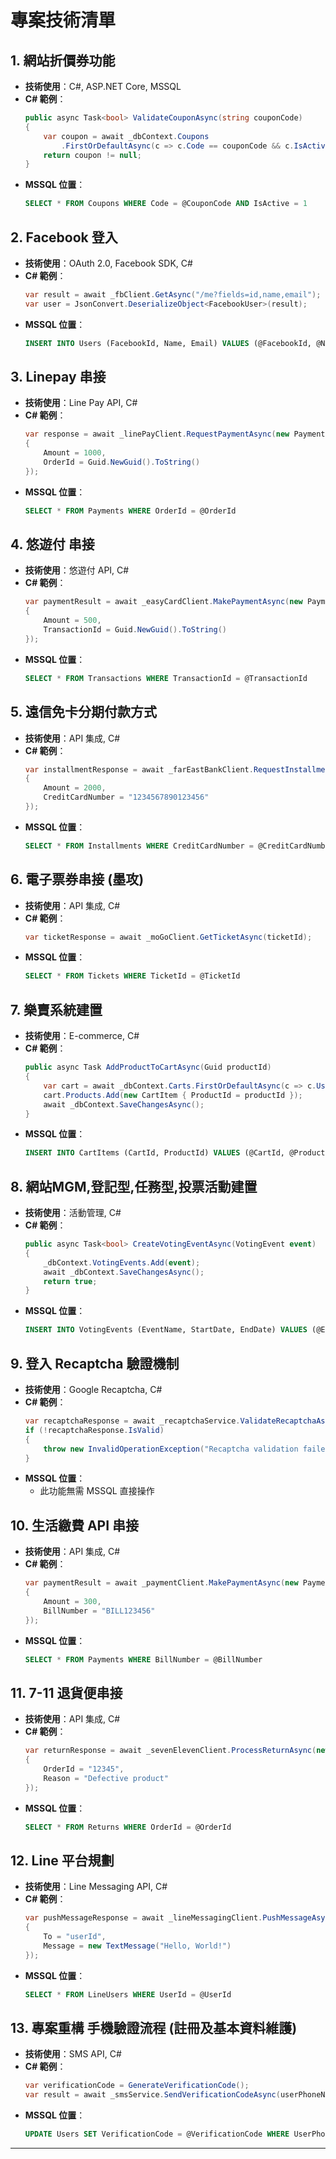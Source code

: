 # 專案技術清單

## 1. 網站折價券功能
- **技術使用**：C#, ASP.NET Core, MSSQL
- **C# 範例**：
    ```csharp
    public async Task<bool> ValidateCouponAsync(string couponCode)
    {
        var coupon = await _dbContext.Coupons
            .FirstOrDefaultAsync(c => c.Code == couponCode && c.IsActive);
        return coupon != null;
    }
    ```
- **MSSQL 位置**：
    ```sql
    SELECT * FROM Coupons WHERE Code = @CouponCode AND IsActive = 1
    ```

## 2. Facebook 登入
- **技術使用**：OAuth 2.0, Facebook SDK, C#
- **C# 範例**：
    ```csharp
    var result = await _fbClient.GetAsync("/me?fields=id,name,email");
    var user = JsonConvert.DeserializeObject<FacebookUser>(result);
    ```
- **MSSQL 位置**：
    ```sql
    INSERT INTO Users (FacebookId, Name, Email) VALUES (@FacebookId, @Name, @Email)
    ```

## 3. Linepay 串接
- **技術使用**：Line Pay API, C#
- **C# 範例**：
    ```csharp
    var response = await _linePayClient.RequestPaymentAsync(new PaymentRequest
    {
        Amount = 1000,
        OrderId = Guid.NewGuid().ToString()
    });
    ```
- **MSSQL 位置**：
    ```sql
    SELECT * FROM Payments WHERE OrderId = @OrderId
    ```

## 4. 悠遊付 串接
- **技術使用**：悠遊付 API, C#
- **C# 範例**：
    ```csharp
    var paymentResult = await _easyCardClient.MakePaymentAsync(new PaymentRequest
    {
        Amount = 500,
        TransactionId = Guid.NewGuid().ToString()
    });
    ```
- **MSSQL 位置**：
    ```sql
    SELECT * FROM Transactions WHERE TransactionId = @TransactionId
    ```

## 5. 遠信免卡分期付款方式
- **技術使用**：API 集成, C#
- **C# 範例**：
    ```csharp
    var installmentResponse = await _farEastBankClient.RequestInstallmentAsync(new InstallmentRequest
    {
        Amount = 2000,
        CreditCardNumber = "1234567890123456"
    });
    ```
- **MSSQL 位置**：
    ```sql
    SELECT * FROM Installments WHERE CreditCardNumber = @CreditCardNumber
    ```

## 6. 電子票券串接 (墨攻)
- **技術使用**：API 集成, C#
- **C# 範例**：
    ```csharp
    var ticketResponse = await _moGoClient.GetTicketAsync(ticketId);
    ```
- **MSSQL 位置**：
    ```sql
    SELECT * FROM Tickets WHERE TicketId = @TicketId
    ```

## 7. 樂賣系統建置
- **技術使用**：E-commerce, C#
- **C# 範例**：
    ```csharp
    public async Task AddProductToCartAsync(Guid productId)
    {
        var cart = await _dbContext.Carts.FirstOrDefaultAsync(c => c.UserId == userId);
        cart.Products.Add(new CartItem { ProductId = productId });
        await _dbContext.SaveChangesAsync();
    }
    ```
- **MSSQL 位置**：
    ```sql
    INSERT INTO CartItems (CartId, ProductId) VALUES (@CartId, @ProductId)
    ```

## 8. 網站MGM,登記型,任務型,投票活動建置
- **技術使用**：活動管理, C#
- **C# 範例**：
    ```csharp
    public async Task<bool> CreateVotingEventAsync(VotingEvent event)
    {
        _dbContext.VotingEvents.Add(event);
        await _dbContext.SaveChangesAsync();
        return true;
    }
    ```
- **MSSQL 位置**：
    ```sql
    INSERT INTO VotingEvents (EventName, StartDate, EndDate) VALUES (@EventName, @StartDate, @EndDate)
    ```

## 9. 登入 Recaptcha 驗證機制
- **技術使用**：Google Recaptcha, C#
- **C# 範例**：
    ```csharp
    var recaptchaResponse = await _recaptchaService.ValidateRecaptchaAsync(recaptchaToken);
    if (!recaptchaResponse.IsValid) 
    {
        throw new InvalidOperationException("Recaptcha validation failed");
    }
    ```
- **MSSQL 位置**：
    - 此功能無需 MSSQL 直接操作

## 10. 生活繳費 API 串接
- **技術使用**：API 集成, C#
- **C# 範例**：
    ```csharp
    var paymentResult = await _paymentClient.MakePaymentAsync(new PaymentRequest
    {
        Amount = 300,
        BillNumber = "BILL123456"
    });
    ```
- **MSSQL 位置**：
    ```sql
    SELECT * FROM Payments WHERE BillNumber = @BillNumber
    ```

## 11. 7-11 退貨便串接
- **技術使用**：API 集成, C#
- **C# 範例**：
    ```csharp
    var returnResponse = await _sevenElevenClient.ProcessReturnAsync(new ReturnRequest
    {
        OrderId = "12345",
        Reason = "Defective product"
    });
    ```
- **MSSQL 位置**：
    ```sql
    SELECT * FROM Returns WHERE OrderId = @OrderId
    ```

## 12. Line 平台規劃
- **技術使用**：Line Messaging API, C#
- **C# 範例**：
    ```csharp
    var pushMessageResponse = await _lineMessagingClient.PushMessageAsync(new LineMessage
    {
        To = "userId",
        Message = new TextMessage("Hello, World!")
    });
    ```
- **MSSQL 位置**：
    ```sql
    SELECT * FROM LineUsers WHERE UserId = @UserId
    ```

## 13. 專案重構 手機驗證流程 (註冊及基本資料維護)
- **技術使用**：SMS API, C#
- **C# 範例**：
    ```csharp
    var verificationCode = GenerateVerificationCode();
    var result = await _smsService.SendVerificationCodeAsync(userPhoneNumber, verificationCode);
    ```
- **MSSQL 位置**：
    ```sql
    UPDATE Users SET VerificationCode = @VerificationCode WHERE UserPhoneNumber = @UserPhoneNumber
    ```

---
